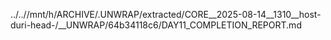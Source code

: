 ../..//mnt/h/ARCHIVE/.UNWRAP/extracted/CORE__2025-08-14__1310__host-duri-head-/__UNWRAP/64b34118c6/DAY11_COMPLETION_REPORT.md